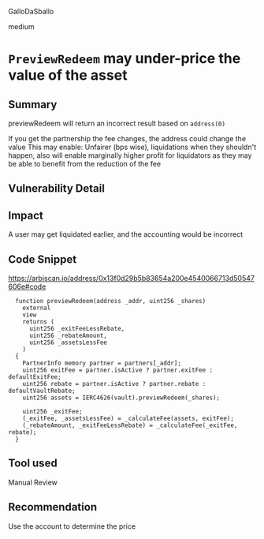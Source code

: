 GalloDaSballo

medium

# `PreviewRedeem` may under-price the value of the asset

## Summary

previewRedeem will return an incorrect result based on `address(0)`

If you get the partnership the fee changes, the address could change the value
This may enable: Unfairer (bps wise), liquidations when they shouldn't happen, also will enable marginally higher profit for liquidators as they may be able to benefit from the reduction of the fee


## Vulnerability Detail

## Impact

A user may get liquidated earlier, and the accounting would be incorrect

## Code Snippet

https://arbiscan.io/address/0x13f0d29b5b83654a200e4540066713d50547606e#code

```solidity
  function previewRedeem(address _addr, uint256 _shares)
    external
    view
    returns (
      uint256 _exitFeeLessRebate,
      uint256 _rebateAmount,
      uint256 _assetsLessFee
    )
  {
    PartnerInfo memory partner = partners[_addr];
    uint256 exitFee = partner.isActive ? partner.exitFee : defaultExitFee;
    uint256 rebate = partner.isActive ? partner.rebate : defaultVaultRebate;
    uint256 assets = IERC4626(vault).previewRedeem(_shares);

    uint256 _exitFee;
    (_exitFee, _assetsLessFee) = _calculateFee(assets, exitFee);
    (_rebateAmount, _exitFeeLessRebate) = _calculateFee(_exitFee, rebate);
  }
```

## Tool used

Manual Review

## Recommendation

Use the account to determine the price